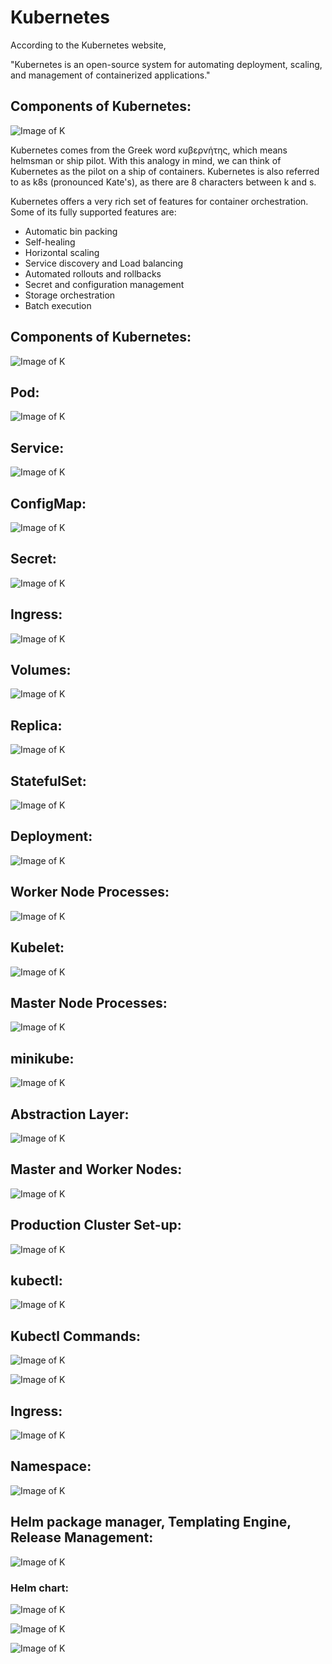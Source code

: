 # Kubernetes

According to the Kubernetes website,

"Kubernetes is an open-source system for automating deployment, scaling, and management of containerized applications."

## Components of Kubernetes:

![Image of K](https://github.com/IamVigneshC/Kubernetes/blob/main/Resources/kubernetes_logo.png)


Kubernetes comes from the Greek word κυβερνήτης, which means helmsman or ship pilot. With this analogy in mind, we can think of Kubernetes as the pilot on a ship of containers. Kubernetes is also referred to as k8s (pronounced Kate's), as there are 8 characters between k and s.

Kubernetes offers a very rich set of features for container orchestration. Some of its fully supported features are:

- Automatic bin packing
- Self-healing
- Horizontal scaling
- Service discovery and Load balancing
- Automated rollouts and rollbacks
- Secret and configuration management
- Storage orchestration
- Batch execution


## Components of Kubernetes:

![Image of K](https://github.com/IamVigneshC/Kubernetes/blob/main/01%20Kubernetes%20Components.PNG)


## Pod:

![Image of K](https://github.com/IamVigneshC/Kubernetes/blob/main/02%20Pod.PNG)


## Service:

![Image of K](https://github.com/IamVigneshC/Kubernetes/blob/main/03%20Service.PNG)


## ConfigMap:

![Image of K](https://github.com/IamVigneshC/Kubernetes/blob/main/04%20ConfigMap.PNG)


## Secret:

![Image of K](https://github.com/IamVigneshC/Kubernetes/blob/main/05%20Secret.PNG)


## Ingress:

![Image of K](https://github.com/IamVigneshC/Kubernetes/blob/main/06%20Ingress.PNG)


## Volumes:

![Image of K](https://github.com/IamVigneshC/Kubernetes/blob/main/07%20Volumes.PNG)


## Replica:

![Image of K](https://github.com/IamVigneshC/Kubernetes/blob/main/08%20Replica.PNG)


## StatefulSet:

![Image of K](https://github.com/IamVigneshC/Kubernetes/blob/main/09%20StatefulSet.PNG)


## Deployment:

![Image of K](https://github.com/IamVigneshC/Kubernetes/blob/main/10%20Deployment.PNG)


## Worker Node Processes:

![Image of K](https://github.com/IamVigneshC/Kubernetes/blob/main/11%20Worker%20Node%20Processes.PNG)


## Kubelet:

![Image of K](https://github.com/IamVigneshC/Kubernetes/blob/main/12%20Kubelet.PNG)


## Master Node Processes:

![Image of K](https://github.com/IamVigneshC/Kubernetes/blob/main/13%20Master%20Node%20Processes.PNG)


## minikube:

![Image of K](https://github.com/IamVigneshC/Kubernetes/blob/main/14%20minikube.PNG)



## Abstraction Layer:

![Image of K](https://github.com/IamVigneshC/Kubernetes/blob/main/AbstractionLayers.png)


## Master and Worker Nodes:

![Image of K](https://github.com/IamVigneshC/Kubernetes/blob/main/MasterandWorkerNodes.png)


## Production Cluster Set-up:

![Image of K](https://github.com/IamVigneshC/Kubernetes/blob/main/ProductionClusterSetup.png)


## kubectl:

![Image of K](https://github.com/IamVigneshC/Kubernetes/blob/main/15%20kubectl.PNG)

## Kubectl Commands:

![Image of K](https://github.com/IamVigneshC/Kubernetes/blob/main/kubectlcommanda1.png)


![Image of K](https://github.com/IamVigneshC/Kubernetes/blob/main/kubectlcommands2.png)


## Ingress:

![Image of K](https://github.com/IamVigneshC/Kubernetes/blob/main/Ingress.png)


## Namespace:

![Image of K](https://github.com/IamVigneshC/Kubernetes/blob/main/Namespace.png)



## Helm package manager, Templating Engine, Release Management:

![Image of K](https://github.com/IamVigneshC/Kubernetes/blob/main/Healmchart2.png)


### Helm chart:

![Image of K](https://github.com/IamVigneshC/Kubernetes/blob/main/Helmchart.png)



![Image of K](https://github.com/IamVigneshC/Kubernetes/blob/main/HelmChart1.png)



![Image of K](https://github.com/IamVigneshC/Kubernetes/blob/main/Helmrelease.png)
